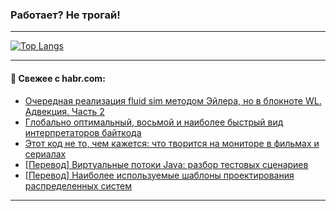 ### Работает? Не трогай!

---
<!--
#### 🛠️ Technical stack:

![Java](https://img.shields.io/badge/Java-informational?logo=Oracle&style=flat&logoColor=white&color=FF4500)
![Kotlin](https://img.shields.io/badge/Kotlin-informational?logo=Kotlin&style=flat&logoColor=white&color=774D97)
![TS](https://img.shields.io/badge/TypeScript-informational?logo=typeScript&style=flat&logoColor=black&color=017acc)
![Python](https://img.shields.io/badge/Python-informational?logo=Python&style=flat&logoColor=black&color=ffdd54) <br>
![Spring](https://img.shields.io/badge/Spring-informational?logo=Spring&style=flat&logoColor=white&color=6DB33F) 
![SpringBoot](https://img.shields.io/badge/SpringBoot-informational?logo=SpringBoot&style=flat&logoColor=white&color=6DB33F)
![Nest](https://img.shields.io/badge/NestJS-informational?logo=NestJS&style=flat&logoColor=white&color=E0234E) 
![NodeJS](https://img.shields.io/badge/NodeJS-informational?logo=node.js&style=flat&logoColor=white&color=70A760)<br>
![PostgreSQL](https://img.shields.io/badge/PostgreSQL-informational?logo=PostgreSQL&style=flat&logoColor=white&color=DAA520)
![MongoDB](https://img.shields.io/badge/MongoDB-informational?logo=MongoDB&style=flat&logoColor=white&color=870000)
![Apache](https://img.shields.io/badge/Apache-informational?logo=apache&style=flat&logoColor=white&color=f74e28)

___ 
-->

<!--- #### 🛠️ : --->

[![Top Langs](https://github-readme-stats-82jvfl3w3-advtsettinggmailcoms-projects.vercel.app/api/top-langs/?username=zloylis&langs_count=10&hide_title=true&title_color=e6edf3&size_weight=0.5&count_weight=0.5&layout=compact&hide_progress=true&hide_border=true&theme=dracula)](https://github.com/zloylis)

<!---


####  :octocat:&nbsp;&nbsp; Статистика:

![GitHub stats](https://github-readme-stats-u2qms2cxw-advtsettinggmailcoms-projects.vercel.app/api?username=zloylis&show_icons=true&hide_border=true&theme=dracula&title_color=e6edf3&include_all_commits=true&count_private=true&hide_rank=false&hide_title=true&rank_icon=github)
-->
---

#### 💬 Свежее с habr.com:

<!-- BLOG-POST-LIST:START -->
- [Очередная реализация fluid sim методом Эйлера, но в блокноте WL. Адвекция. Часть 2](https://habr.com/ru/articles/856442/?utm_source=habrahabr&utm_medium=rss&utm_campaign=856442)
- [Глобально оптимальный, восьмой и наиболее быстрый вид интерпретаторов байткода](https://habr.com/ru/articles/856480/?utm_source=habrahabr&utm_medium=rss&utm_campaign=856480)
- [Этот код не то, чем кажется: что творится на мониторе в фильмах и сериалах](https://habr.com/ru/companies/ddosguard/articles/856186/?utm_source=habrahabr&utm_medium=rss&utm_campaign=856186)
- [[Перевод] Виртуальные потоки Java: разбор тестовых сценариев](https://habr.com/ru/companies/otus/articles/856464/?utm_source=habrahabr&utm_medium=rss&utm_campaign=856464)
- [[Перевод] Наиболее используемые шаблоны проектирования распределенных систем](https://habr.com/ru/articles/856452/?utm_source=habrahabr&utm_medium=rss&utm_campaign=856452)
<!-- BLOG-POST-LIST:END -->

---
